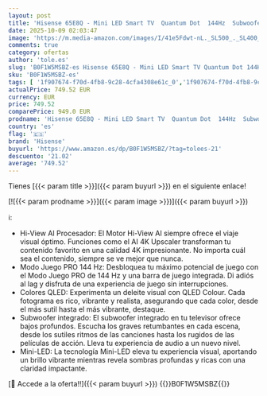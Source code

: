 ```yaml
---
layout: post
title: 'Hisense 65E8Q - Mini LED Smart TV  Quantum Dot  144Hz  Subwoofer Integrado  Dolby Vision IQ & Dolby Atmos  Full Array Local Dimming  Procesador Hi-View Engine'
date: 2025-10-09 02:03:47
image: 'https://m.media-amazon.com/images/I/41e5Fdwt-nL._SL500_._SL400_.jpg'
comments: true
category: ofertas
author: 'tole.es'
slug: 'B0F1W5MSBZ-es Hisense 65E8Q - Mini LED Smart TV Quantum Dot 144Hz...'
sku: 'B0F1W5MSBZ-es'
tags: [ '1f907674-f70d-4fb8-9c28-4cfa4308e61c_0','1f907674-f70d-4fb8-9c28-4cfa4308e61c_5301','749d7d8e-47fd-431e-8b51-348b70f767e2_0','749d7d8e-47fd-431e-8b51-348b70f767e2_6901','Arborist Merchandising Root','Bricolaje y herramientas','Custom Stores','Electrónica','Hisense','Self Service','Special Features Stores','TV, vídeo y home cinema','Televisores','Top Brands Tech Selection','Top Brands Tech TVs','hisense','smart','tv','🇪🇸', ]
actualPrice: 749.52 EUR
currency: EUR
price: 749.52
comparePrice: 949.0 EUR
prodname: 'Hisense 65E8Q - Mini LED Smart TV  Quantum Dot  144Hz  Subwoofer Integrado  Dolby Vision IQ & Dolby Atmos  Full Array Local Dimming  Procesador Hi-View Engine'
country: 'es'
flag: '🇪🇸'
brand: 'Hisense'
buyurl: 'https://www.amazon.es/dp/B0F1W5MSBZ/?tag=tolees-21'
descuento: '21.02'
average: '749.52'
---
```


Tienes [{{< param title >}}]({{< param buyurl >}}) en el siguiente enlace!

[![{{< param prodname >}}]({{< param image >}})]({{< param buyurl >}})

ℹ️:

- Hi-View AI Procesador: El Motor Hi-View AI siempre ofrece el viaje visual óptimo. Funciones como el AI 4K Upscaler transforman tu contenido favorito en una calidad 4K impresionante. No importa cuál sea el contenido, siempre se ve mejor que nunca.
- Modo Juego PRO 144 Hz: Desbloquea tu máximo potencial de juego con el Modo Juego PRO de 144 Hz y una barra de juego integrada. Di adiós al lag y disfruta de una experiencia de juego sin interrupciones.
- Colores QLED: Experimenta un deleite visual con QLED Colour. Cada fotograma es rico, vibrante y realista, asegurando que cada color, desde el más sutil hasta el más vibrante, destaque.
- Subwoofer integrado: El subwoofer integrado en tu televisor ofrece bajos profundos. Escucha los graves retumbantes en cada escena, desde los sutiles ritmos de las canciones hasta los rugidos de las películas de acción. Lleva tu experiencia de audio a un nuevo nivel.
- Mini-LED: La tecnología Mini-LED eleva tu experiencia visual, aportando un brillo vibrante mientras revela sombras profundas y ricas con una claridad impactante.

[🛒 Accede a la oferta!!]({{< param buyurl >}})
{{<world>}}B0F1W5MSBZ{{</world>}}
